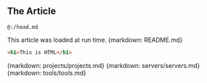 ## The Article

`@:/head.md`

This article was loaded at run time.
{markdown: README.md}

```html
<h1>This is HTML</h1>
```

{markdown: projects/projects.md}
{markdown: servers/servers.md}
{markdown: tools/tools.md}

